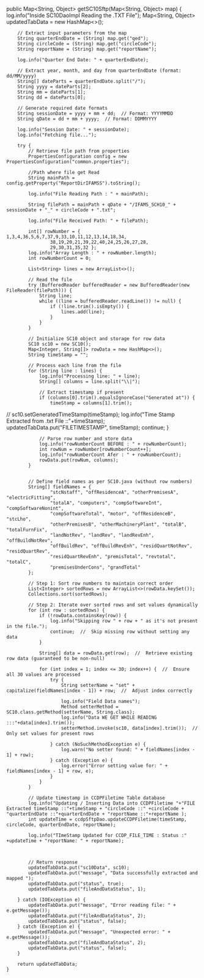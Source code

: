 public Map<String, Object> getSC10Sftp(Map<String, Object> map) {
        log.info("Inside SC10DaoImpl Reading the .TXT File");
        Map<String, Object> updatedTabData = new HashMap<>();

        // Extract input parameters from the map
        String quarterEndDate = (String) map.get("qed");
        String circleCode = (String) map.get("circleCode");
        String reportName = (String) map.get("reportName");

        log.info("Quarter End Date: " + quarterEndDate);

        // Extract year, month, and day from quarterEndDate (format: dd/MM/yyyy)
        String[] dateParts = quarterEndDate.split("/");
        String yyyy = dateParts[2];
        String mm = dateParts[1];
        String dd = dateParts[0];

        // Generate required date formats
        String sessionDate = yyyy + mm + dd;  // Format: YYYYMMDD
        String qDate = dd + mm + yyyy;  // Format: DDMMYYYY

        log.info("Session Date: " + sessionDate);
        log.info("Fetching file...");

        try {
            // Retrieve file path from properties
            PropertiesConfiguration config = new PropertiesConfiguration("common.properties");

            //Path where file get Read
            String mainPath = config.getProperty("ReportDirIFAMSS").toString();

            log.info("File Reading Path : " + mainPath);

            String filePath = mainPath + qDate + "/IFAMS_SCH10_" + sessionDate + "_" + circleCode + ".txt";

            log.info("File Received Path: " + filePath);

            int[] rowNumber = { 1,3,4,36,5,6,7,37,9,33,10,11,12,13,14,18,34,
                    38,19,20,21,39,22,40,24,25,26,27,28,
                    29,30,31,35,32 };
            log.info("Array Length : " + rowNumber.length);
            int rowNumberCount = 0;

            List<String> lines = new ArrayList<>();

            // Read the file
            try (BufferedReader bufferedReader = new BufferedReader(new FileReader(filePath))) {
                String line;
                while ((line = bufferedReader.readLine()) != null) {
                    if (!line.trim().isEmpty()) {
                        lines.add(line);
                    }
                }
            }

            // Initialize SC10 object and storage for row data
            SC10 sc10 = new SC10();
            Map<Integer, String[]> rowData = new HashMap<>();
            String timeStamp = "";

            // Process each line from the file
            for (String line : lines) {
                log.info("Processing line: " + line);
                String[] columns = line.split("\\|");

                // Extract timestamp if present
                if (columns[0].trim().equalsIgnoreCase("Generated at")) {
                    timeStamp = columns[1].trim();
//                    sc10.setGeneratedTimeStamp(timeStamp);
                    log.info("Time Stamp Extracted from .txt File ::"+timeStamp);
                    updatedTabData.put("FILETIMESTAMP", timeStamp);
                    continue;
                }

                // Parse row number and store data
                log.info("rowNumberCount BEFORE : " + rowNumberCount);
                int rowNum = rowNumber[rowNumberCount++];
                log.info("rowNumberCount Afer : " + rowNumberCount);
                rowData.put(rowNum, columns);
            }


            // Define field names as per SC10.java (without row numbers)
            String[] fieldNames = {
                    "stcNstaff", "offResidenceA", "otherPremisesA", "electricFitting",
                    "totalA", "computers", "compSoftwareInt", "compSoftwareNonint",
                    "compSoftwareTotal", "motor", "offResidenceB", "stcLho",
                    "otherPremisesB", "otherMachineryPlant", "totalB", "totalFurnFix",
                    "landNotRev", "landRev", "landRevEnh", "offBuildNotRev",
                    "offBuildRev", "offBuildRevEnh", "residQuartNotRev", "residQuartRev",
                    "residQuartRevEnh", "premisTotal", "revtotal", "totalC",
                    "premisesUnderCons", "grandTotal"
            };

            // Step 1: Sort row numbers to maintain correct order
            List<Integer> sortedRows = new ArrayList<>(rowData.keySet());
            Collections.sort(sortedRows);

            // Step 2: Iterate over sorted rows and set values dynamically
            for (int row : sortedRows) {
                if (!rowData.containsKey(row)) {
                    log.info("Skipping row " + row + " as it's not present in the file.");
                    continue;  //  Skip missing row without setting any data
                }

                String[] data = rowData.get(row);  //  Retrieve existing row data (guaranteed to be non-null)

                for (int index = 1; index <= 30; index++) {  //  Ensure all 30 values are processed
                    try {
                        String setterName = "set" + capitalize(fieldNames[index - 1]) + row;  //  Adjust index correctly

                        log.info("Field Data names");
                        Method setterMethod = SC10.class.getMethod(setterName, String.class);
                        log.info("Data WE GET WHILE READING :::"+data[index].trim());
                        setterMethod.invoke(sc10, data[index].trim());  //  Only set values for present rows

                    } catch (NoSuchMethodException e) {
                        log.warn("No setter found: " + fieldNames[index - 1] + row);
                    } catch (Exception e) {
                        log.error("Error setting value for: " + fieldNames[index - 1] + row, e);
                    }
                }
            }

            // Update timestamp in CCDPFiletime Table database
            log.info("Updating / Inserting Data into CCDPFiletime "+"FILE Extracted timeStamp ::"+timeStamp + "circleCode ::" +circleCode + "quarterEndDate ::"+quarterEndDate + "reportName ::"+reportName );
            int updateTime = ccdpSftpDao.updateCCDPFiletime(timeStamp, circleCode, quarterEndDate, reportName);

            log.info("TImeStamp Updated for CCDP_FILE_TIME : Status :" +updateTime + "reportName: " + reportName);



            // Return response
            updatedTabData.put("sc10Data", sc10);
            updatedTabData.put("message", "Data successfully extracted and mapped ");
            updatedTabData.put("status", true);
            updatedTabData.put("fileAndDataStatus", 1);

        } catch (IOException e) {
            updatedTabData.put("message", "Error reading file: " + e.getMessage());
            updatedTabData.put("fileAndDataStatus", 2);
            updatedTabData.put("status", false);
        } catch (Exception e) {
            updatedTabData.put("message", "Unexpected error: " + e.getMessage());
            updatedTabData.put("fileAndDataStatus", 2);
            updatedTabData.put("status", false);
        }

        return updatedTabData;
    }

